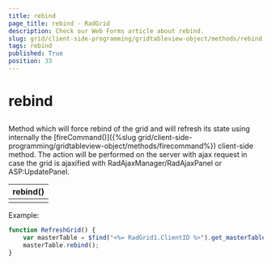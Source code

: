 ```yaml
---
title: rebind
page_title: rebind - RadGrid
description: Check our Web Forms article about rebind.
slug: grid/client-side-programming/gridtableview-object/methods/rebind
tags: rebind
published: True
position: 33
---
```


# rebind



## 

Method which will force rebind of the grid and will refresh its state using internally the [fireCommand()]({%slug grid/client-side-programming/gridtableview-object/methods/firecommand%}) client-side method. The action will be performed on the server with ajax request in case the grid is ajaxified with RadAjaxManager/RadAjaxPanel or ASP:UpdatePanel.


|  **rebind()**  |
| ------ |
||

Example:

````JavaScript
function RefreshGrid() {
    var masterTable = $find("<%= RadGrid1.ClientID %>").get_masterTableView();
    masterTable.rebind();
}
````


